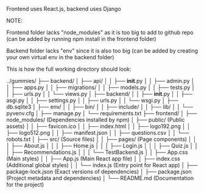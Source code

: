 Frontend uses React.js, backend uses Django


NOTE:

Frontend folder lacks "node_modules" as it is too big to add to github repo (can be added by running npm install in the frontend folder)

Backend folder lacks "env" since it is also too big (can be added by creating your own virtual env in the backend folder)

This is how the full working directory should look:

../gummies/
├── backend/
│   ├── api/
│   │   ├── __init__.py
│   │   ├── admin.py
│   │   ├── apps.py
│   │   ├── migrations/
│   │   ├── models.py
│   │   ├── tests.py
│   │   ├── urls.py
│   │   └── views.py
│   ├── backend/
│   │   ├── __init__.py
│   │   ├── asgi.py
│   │   ├── settings.py
│   │   ├── urls.py
│   │   └── wsgi.py
│   ├── db.sqlite3
│   ├── env/
│   │   ├── bin/
│   │   ├── include/
│   │   ├── lib/
│   │   └── pyvenv.cfg
│   ├── manage.py
│   └── requirements.txt
├── frontend/
│   ├── node_modules/        (Dependencies installed by npm)
│   ├── public/              (Public assets)
│   │   ├── favicon.ico
│   │   ├── index.html
│   │   ├── logo192.png
│   │   ├── logo512.png
│   │   ├── manifest.json
│   │   ├── questions.csv
│   │   └── robots.txt
│   ├── src/                 (Source files)
│   │   ├── pages/           (Page components)
│   │   │   ├── About.js
│   │   │   ├── Home.js
│   │   │   ├── Login.js
│   │   │   ├── Quiz.js
│   │   │   ├── Recommendations.js
│   │   │   └── TestBackend.js
│   │   ├── App.css          (Main styles)
│   │   ├── App.js           (Main React app file)
│   │   ├── index.css        (Additional global styles)
│   │   └── index.js         (Entry point for React app)
│   ├── package-lock.json    (Exact versions of dependencies)
│   ├── package.json         (Project metadata and dependencies)
│   └── README.md            (Documentation for the project)
